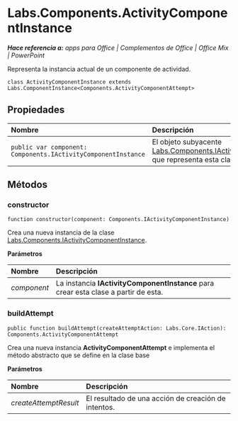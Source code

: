 
# <a name="labs.components.activitycomponentinstance"></a>Labs.Components.ActivityComponentInstance

 _**Hace referencia a:** apps para Office | Complementos de Office | Office Mix | PowerPoint_

Representa la instancia actual de un componente de actividad.

```
class ActivityComponentInstance extends Labs.ComponentInstance<Components.ActivityComponentAttempt>
```


## <a name="properties"></a>Propiedades


|**Nombre**|**Descripción**|
|:-----|:-----|
| `public var component: Components.IActivityComponentInstance`|El objeto subyacente [Labs.Components.IActivityComponentInstance](../../reference/office-mix/labs.components.iactivitycomponentinstance.md) que representa esta clase.|

## <a name="methods"></a>Métodos




### <a name="constructor"></a>constructor

 `function constructor(component: Components.IActivityComponentInstance)`

Crea una nueva instancia de la clase [Labs.Components.IActivityComponentInstance](../../reference/office-mix/labs.components.iactivitycomponentinstance.md).

 **Parámetros**


|**Nombre**|**Descripción**|
|:-----|:-----|
| _component_|La instancia **IActivityComponentInstance** para crear esta clase a partir de esta.|

### <a name="buildattempt"></a>buildAttempt

 `public function buildAttempt(createAttemptAction: Labs.Core.IAction): Components.ActivityComponentAttempt`

Crea una nueva instancia **ActivityComponentAttempt** e implementa el método abstracto que se define en la clase base

 **Parámetros**


|**Nombre**|**Descripción**|
|:-----|:-----|
| _createAttemptResult_|El resultado de una acción de creación de intentos.|
